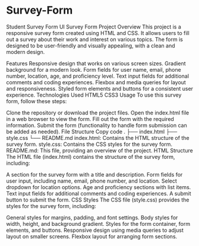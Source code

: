 # Survey-Form
Student Survey Form UI
Survey Form Project
Overview
This project is a responsive survey form created using HTML and CSS. It allows users to fill out a survey about their work and interest on various topics. The form is designed to be user-friendly and visually appealing, with a clean and modern design.

Features
Responsive design that works on various screen sizes.
Gradient background for a modern look.
Form fields for user name, email, phone number, location, age, and proficiency level.
Text input fields for additional comments and coding experiences.
Flexbox and media queries for layout and responsiveness.
Styled form elements and buttons for a consistent user experience.
Technologies Used
HTML5
CSS3
Usage
To use this survey form, follow these steps:

Clone the repository or download the project files.
Open the index.html file in a web browser to view the form.
Fill out the form with the required information.
Submit the form (functionality to handle form submission can be added as needed).
File Structure
Copy code
.
├── index.html
├── style.css
└── README.md
index.html: Contains the HTML structure of the survey form.
style.css: Contains the CSS styles for the survey form.
README.md: This file, providing an overview of the project.
HTML Structure
The HTML file (index.html) contains the structure of the survey form, including:

A section for the survey form with a title and description.
Form fields for user input, including name, email, phone number, and location.
Select dropdown for location options.
Age and proficiency sections with list items.
Text input fields for additional comments and coding experiences.
A submit button to submit the form.
CSS Styles
The CSS file (style.css) provides the styles for the survey form, including:

General styles for margins, padding, and font settings.
Body styles for width, height, and background gradient.
Styles for the form container, form elements, and buttons.
Responsive design using media queries to adjust layout on smaller screens.
Flexbox layout for arranging form sections.
